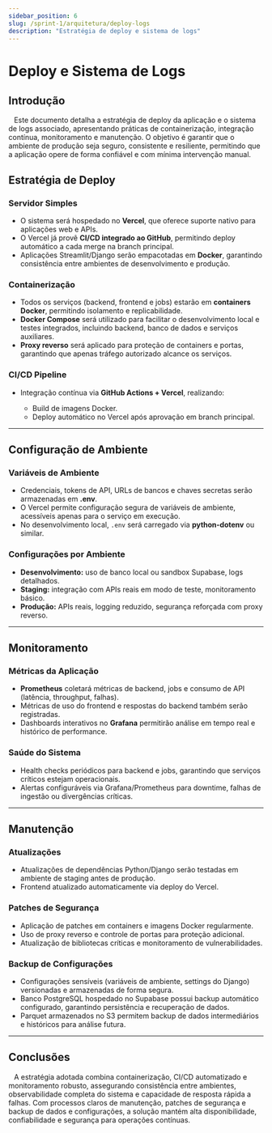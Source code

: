 ```yaml
---
sidebar_position: 6
slug: /sprint-1/arquitetura/deploy-logs
description: "Estratégia de deploy e sistema de logs"
---
```


# Deploy e Sistema de Logs

## Introdução
&ensp; Este documento detalha a estratégia de deploy da aplicação e o sistema de logs associado, apresentando práticas de containerização, integração contínua, monitoramento e manutenção. O objetivo é garantir que o ambiente de produção seja seguro, consistente e resiliente, permitindo que a aplicação opere de forma confiável e com mínima intervenção manual.

## Estratégia de Deploy

### Servidor Simples

* O sistema será hospedado no **Vercel**, que oferece suporte nativo para aplicações web e APIs.
* O Vercel já provê **CI/CD integrado ao GitHub**, permitindo deploy automático a cada merge na branch principal.
* Aplicações Streamlit/Django serão empacotadas em **Docker**, garantindo consistência entre ambientes de desenvolvimento e produção.

### Containerização

* Todos os serviços (backend, frontend e jobs) estarão em **containers Docker**, permitindo isolamento e replicabilidade.
* **Docker Compose** será utilizado para facilitar o desenvolvimento local e testes integrados, incluindo backend, banco de dados e serviços auxiliares.
* **Proxy reverso** será aplicado para proteção de containers e portas, garantindo que apenas tráfego autorizado alcance os serviços.

### CI/CD Pipeline

* Integração contínua via **GitHub Actions + Vercel**, realizando:

  * Build de imagens Docker.
  * Deploy automático no Vercel após aprovação em branch principal.

---

## Configuração de Ambiente

### Variáveis de Ambiente

* Credenciais, tokens de API, URLs de bancos e chaves secretas serão armazenadas em **.env**.
* O Vercel permite configuração segura de variáveis de ambiente, acessíveis apenas para o serviço em execução.
* No desenvolvimento local, `.env` será carregado via **python-dotenv** ou similar.

### Configurações por Ambiente

* **Desenvolvimento:** uso de banco local ou sandbox Supabase, logs detalhados.
* **Staging:** integração com APIs reais em modo de teste, monitoramento básico.
* **Produção:** APIs reais, logging reduzido, segurança reforçada com proxy reverso.

---

## Monitoramento

### Métricas da Aplicação

* **Prometheus** coletará métricas de backend, jobs e consumo de API (latência, throughput, falhas).
* Métricas de uso do frontend e respostas do backend também serão registradas.
* Dashboards interativos no **Grafana** permitirão análise em tempo real e histórico de performance.

### Saúde do Sistema

* Health checks periódicos para backend e jobs, garantindo que serviços críticos estejam operacionais.
* Alertas configuráveis via Grafana/Prometheus para downtime, falhas de ingestão ou divergências críticas.

---

## Manutenção

### Atualizações

* Atualizações de dependências Python/Django serão testadas em ambiente de staging antes de produção.
* Frontend atualizado automaticamente via deploy do Vercel.

### Patches de Segurança

* Aplicação de patches em containers e imagens Docker regularmente.
* Uso de proxy reverso e controle de portas para proteção adicional.
* Atualização de bibliotecas críticas e monitoramento de vulnerabilidades.

### Backup de Configurações

* Configurações sensíveis (variáveis de ambiente, settings do Django) versionadas e armazenadas de forma segura.
* Banco PostgreSQL hospedado no Supabase possui backup automático configurado, garantindo persistência e recuperação de dados.
* Parquet armazenados no S3 permitem backup de dados intermediários e históricos para análise futura.

---

## Conclusões
&ensp; A estratégia adotada combina containerização, CI/CD automatizado e monitoramento robusto, assegurando consistência entre ambientes, observabilidade completa do sistema e capacidade de resposta rápida a falhas. Com processos claros de manutenção, patches de segurança e backup de dados e configurações, a solução mantém alta disponibilidade, confiabilidade e segurança para operações contínuas.


